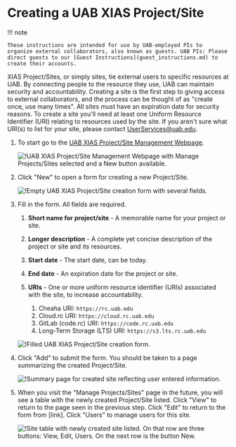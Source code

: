 # Creating a UAB XIAS Project/Site

<!-- markdownlint-disable MD046 -->
!!! note

    These instructions are intended for use by UAB-employed PIs to organize external collaborators, also known as guests. UAB PIs: Please direct guests to our [Guest Instructions](guest_instructions.md) to create their accounts.
<!-- markdownlint-enable MD046 -->

XIAS Project/Sites, or simply sites, tie external users to specific resources at UAB. By connecting people to the resource they use, UAB can maintain security and accountability. Creating a site is the first step to giving access to external collaborators, and the process can be thought of as "create once, use many times". All sites must have an expiration date for security reasons. To create a site you'll need at least one Uniform Resource Identifier (URI) relating to resources used by the site. If you aren't sure what URI(s) to list for your site, please contact <UserServices@uab.edu>.

1. To start go to the [UAB XIAS Project/Site Management Webpage](https://idm.uab.edu/cgi-cas/xrmi/sites).

    ![!UAB XIAS Project/Site Management Webpage with Manage Projects/Sites selected and a New button available.](./images/xias_sites_add_000.png)

1. Click "New" to open a form for creating a new Project/Site.

    ![!Empty UAB XIAS Project/Site creation form with several fields.](./images/xias_sites_add_001.png)

1. Fill in the form. All fields are required.

    1. **Short name for project/site** - A memorable name for your project or site.
    1. **Longer description** - A complete yet concise description of the project or site and its resources.
    1. **Start date** - The start date, can be today.
    1. **End date** - An expiration date for the project or site.
    1. **URIs** - One or more uniform resource identifier (URIs) associated with the site, to increase accountability.

        1. Cheaha URI: `https://rc.uab.edu`
        1. Cloud.rc URI: `https://cloud.rc.uab.edu`
        1. GitLab (code.rc) URI: `https://code.rc.uab.edu`
        1. Long-Term Storage (LTS) URI: `https://s3.lts.rc.uab.edu`

    ![!Filled UAB XIAS Project/Site creation form.](./images/xias_sites_add_002.png)

1. Click "Add" to submit the form. You should be taken to a page summarizing the created Project/Site.

    ![!Summary page for created site reflecting user entered information.](./images/xias_sites_add_003.png)

1. When you visit the "Manage Projects/Sites" page in the future, you will see a table with the newly created Project/Site listed. Click "View" to return to the page seen in the previous step. Click "Edit" to return to the form from \[link\]. Click "Users" to manage users for this site.

    ![!Site table with newly created site listed. On that row are three buttons: View, Edit, Users. On the next row is the button New.](./images/xias_sites_add_004.png)
